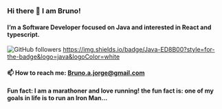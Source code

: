### Hi there 👋 I am Bruno!


#### I’m a Software Developer focused on Java and interested in React and typescript. 

![GitHub followers](https://img.shields.io/github/followers/brunoaguiarjorge?style=flat-square)
https://img.shields.io/badge/Java-ED8B00?style=for-the-badge&logo=java&logoColor=white

#### 📫  How to reach me: Bruno.a.jorge@gmail.com

#### Fun fact: I am a marathoner and love running! the fun fact is: one of my goals in life is to run an Iron Man... 

